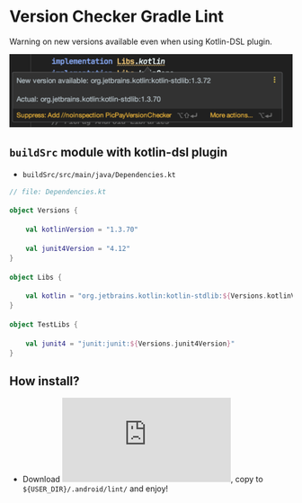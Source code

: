 # Version Checker Gradle Lint
Warning on new versions available even when using Kotlin-DSL plugin.

![](example.png)

## `buildSrc` module with kotlin-dsl plugin
- `buildSrc/src/main/java/Dependencies.kt`
```kotlin
// file: Dependencies.kt

object Versions {

    val kotlinVersion = "1.3.70"
   
    val junit4Version = "4.12"
}

object Libs {

    val kotlin = "org.jetbrains.kotlin:kotlin-stdlib:${Versions.kotlinVersion}"
}

object TestLibs {

    val junit4 = "junit:junit:${Versions.junit4Version}"
}
```

## How install?
- Download ![jar](https://github.com/PicPay/version-checker-gradle-lint/releases/download/0.1.0/versioncheckerlint.jar), copy to `${USER_DIR}/.android/lint/` and enjoy!
